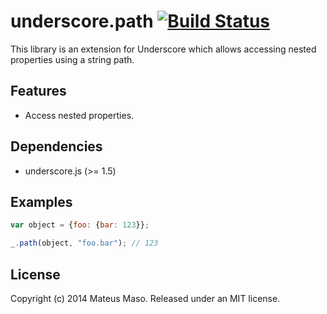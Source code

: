 underscore.path [![Build Status](https://travis-ci.org/mateusmaso/underscore.path.svg?branch=master)](https://travis-ci.org/mateusmaso/underscore.path)
===============
This library is an extension for Underscore which allows accessing nested properties using a string path.

## Features

* Access nested properties.

## Dependencies

* underscore.js (>= 1.5)

## Examples

```javascript
var object = {foo: {bar: 123}};

_.path(object, "foo.bar"); // 123
```

## License

Copyright (c) 2014 Mateus Maso. Released under an MIT license.
